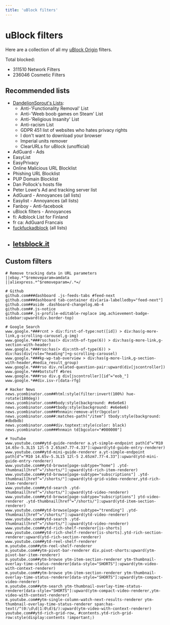 ```yaml
---
title: 'uBlock filters'
---
```


# uBlock filters

Here are a collection of all my [uBlock Origin](https://github.com/gorhill/uBlock) filters.

Total blocked:
- 311510 Network Filters
- 236046 Cosmetic Filters

## Recommended lists

- [DandelionSprout's Lists](https://github.com/DandelionSprout/adfilt/blob/master/Wiki/General-info.md#-english):
  - Anti-'Functionality Removal' List
  - Anti-'Weeb boob games on Steam' List
  - Anti-'Religious Insanity' List
  - Anti-racism List
  - GDPR 451 list of websites who hates privacy rights
  - I don't want to download your browser
  - Imperial units remover
  - ClearURLs for uBlock (unofficial)
- AdGuard - Ads
- EasyList
- EasyPrivacy
- Online Malicious URL Blocklist
- Phishing URL Blocklist
- PUP Domain Blocklist
- Dan Pollock's hosts file
- Peter Lowe's Ad and tracking server list
- AdGuard - Annoyances (all lists)
- Easylist - Annoyances (all lists)
- Fanboy - Anti-facebook
- uBlock filters - Annoyances
- fi: Adblock List for Finland
- fr ca: AdGuard Francais
- [fuckfuckadblock](https://github.com/bogachenko/fuckfuckadblock) (all lists)
- [letsblock.it](https://letsblock.it/filters)
  - 

## Custom filters

```
# Remove tracking data in URL parameters
||ebay.*^$removeparam=amdata
||aliexpress.*^$removeparam=/.*=/

# Github
github.com###dashboard .js-feeds-tabs #feed-next
github.com###dashboard tab-container div[aria-labelledby="feed-next"]
github.com##aside .dashboard-changelog.mb-4
github.com##.js-notice
github.com##.js-profile-editable-replace img.achievement-badge-sidebar:upward(div.border-top)

# Google Search
www.google.*###rcnt > div:first-of-type:not([id]) > div:has(g-more-link,g-scrolling-carousel,g-img)
www.google.*###rso:has(> div:nth-of-type(6)) > div:has(g-more-link,g-section-with-header)
www.google.*###rso:has(> div:nth-of-type(6)) > div:has(div[role="heading"]+g-scrolling-carousel)
www.google.*###kp-wp-tab-overview > div:has(g-more-link,g-section-with-header,#media_result_group)
www.google.*###rso div.related-question-pair:upward(div[jscontroller])
www.google.*###botstuff #bres
www.google.*###rso div.g div[jscontroller][id^="eob_"]
www.google.*##div.isv-r[data-rfg]

# Hacker News
news.ycombinator.com##html:style(filter:invert(100%) hue-rotate(180deg))
news.ycombinator.com##body:style(background: #e6e6e6)
news.ycombinator.com##tbody:style(background: #e6e6e6)
news.ycombinator.com###hnmain:remove-attr(bgcolor)
news.ycombinator.com##:matches-path("/item") tbody:style(background: #dbdbdb)
news.ycombinator.com##div.toptext:style(color: black)
news.ycombinator.com###hnmain td[bgcolor="#000000"]

# YouTube
www.youtube.com##ytd-guide-renderer a.yt-simple-endpoint path[d^="M10 14.65v-5.3L15 12l-5 2.65zm7.77-4.33"]:upward(ytd-guide-entry-renderer)
www.youtube.com##ytd-mini-guide-renderer a.yt-simple-endpoint path[d^="M10 14.65v-5.3L15 12l-5 2.65zm7.77-4.33"]:upward(ytd-mini-guide-entry-renderer)
www.youtube.com##ytd-browse[page-subtype="home"] .ytd-thumbnail[href^="/shorts/"]:upward(ytd-rich-item-renderer)
www.youtube.com##ytd-browse[page-subtype="subscriptions"] .ytd-thumbnail[href^="/shorts/"]:upward(ytd-grid-video-renderer,ytd-rich-item-renderer)
www.youtube.com##ytd-search .ytd-thumbnail[href^="/shorts/"]:upward(ytd-video-renderer)
www.youtube.com##ytd-browse[page-subtype="subscriptions"] ytd-video-renderer .ytd-thumbnail[href^="/shorts/"]:upward(ytd-item-section-renderer)
www.youtube.com##ytd-browse[page-subtype="trending"] .ytd-thumbnail[href^="/shorts/"]:upward(ytd-video-renderer)
www.youtube.com##ytd-search .ytd-thumbnail[href^="/shorts/"]:upward(ytd-video-renderer)
www.youtube.com##ytd-rich-shelf-renderer[is-shorts]
www.youtube.com##ytd-rich-shelf-renderer[is-shorts].ytd-rich-section-renderer:upward(ytd-rich-section-renderer)
www.youtube.com##ytd-reel-shelf-renderer
m.youtube.com##ytm-reel-shelf-renderer
m.youtube.com##ytm-pivot-bar-renderer div.pivot-shorts:upward(ytm-pivot-bar-item-renderer)
m.youtube.com##ytm-browse ytm-item-section-renderer ytm-thumbnail-overlay-time-status-renderer[data-style="SHORTS"]:upward(ytm-video-with-context-renderer)
m.youtube.com##ytm-browse ytm-item-section-renderer ytm-thumbnail-overlay-time-status-renderer[data-style="SHORTS"]:upward(ytm-compact-video-renderer)
m.youtube.com##ytm-search ytm-thumbnail-overlay-time-status-renderer[data-style="SHORTS"]:upward(ytm-compact-video-renderer,ytm-video-with-context-renderer)
m.youtube.com##ytm-single-column-watch-next-results-renderer ytm-thumbnail-overlay-time-status-renderer span:has-text(/^(0:\d\d|1:0\d)$/):upward(ytm-video-with-context-renderer)
youtube.com##ytd-rich-grid-row, #contents.ytd-rich-grid-row:style(display:contents !important;)
```
